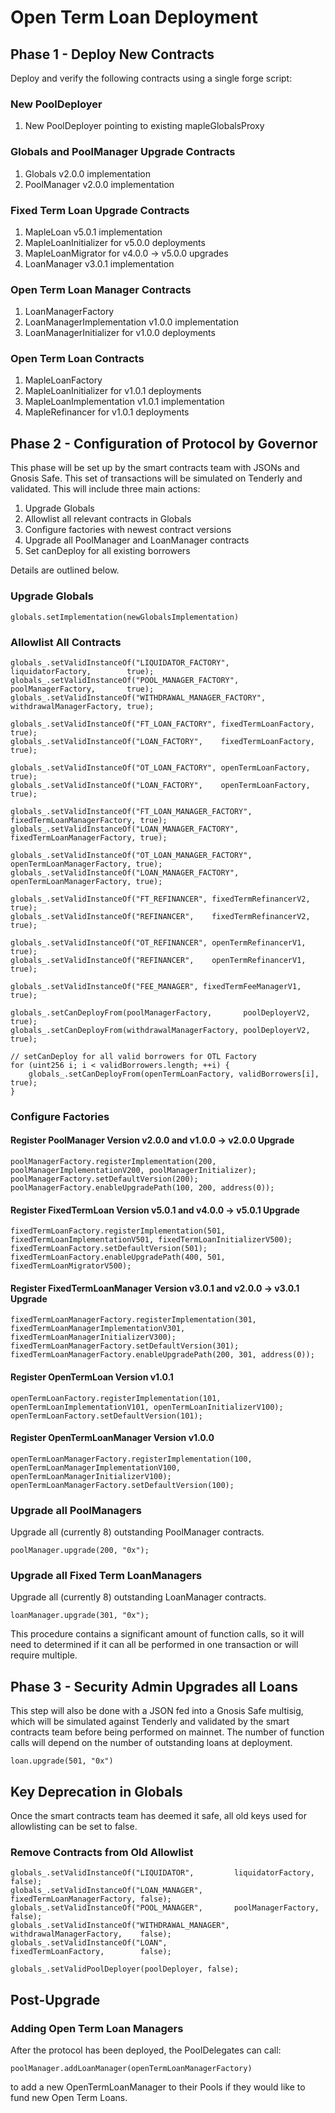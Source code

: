 # Open Term Loan Deployment

## Phase 1 - Deploy New Contracts

Deploy and verify the following contracts using a single forge script:

### New PoolDeployer

1. New PoolDeployer pointing to existing mapleGlobalsProxy

### Globals and PoolManager Upgrade Contracts

1. Globals v2.0.0 implementation
2. PoolManager v2.0.0 implementation

### Fixed Term Loan Upgrade Contracts

1. MapleLoan v5.0.1 implementation
2. MapleLoanInitializer for v5.0.0 deployments
3. MapleLoanMigrator for v4.0.0 -> v5.0.0 upgrades
4. LoanManager v3.0.1 implementation

### Open Term Loan Manager Contracts

1. LoanManagerFactory
2. LoanManagerImplementation v1.0.0 implementation
3. LoanManagerInitializer for v1.0.0 deployments

### Open Term Loan Contracts

1. MapleLoanFactory
2. MapleLoanInitializer for v1.0.1 deployments
3. MapleLoanImplementation v1.0.1 implementation
4. MapleRefinancer for v1.0.1 deployments

## Phase 2 - Configuration of Protocol by Governor

This phase will be set up by the smart contracts team with JSONs and Gnosis Safe. This set of transactions will be simulated on Tenderly and validated. This will include three main actions:

1. Upgrade Globals
2. Allowlist all relevant contracts in Globals
3. Configure factories with newest contract versions
4. Upgrade all PoolManager and LoanManager contracts
5. Set canDeploy for all existing borrowers

Details are outlined below.

### Upgrade Globals

```solidity
globals.setImplementation(newGlobalsImplementation)
```

### Allowlist All Contracts

```solidity
globals_.setValidInstanceOf("LIQUIDATOR_FACTORY",         liquidatorFactory,        true);
globals_.setValidInstanceOf("POOL_MANAGER_FACTORY",       poolManagerFactory,       true);
globals_.setValidInstanceOf("WITHDRAWAL_MANAGER_FACTORY", withdrawalManagerFactory, true);

globals_.setValidInstanceOf("FT_LOAN_FACTORY", fixedTermLoanFactory, true);
globals_.setValidInstanceOf("LOAN_FACTORY",    fixedTermLoanFactory, true);

globals_.setValidInstanceOf("OT_LOAN_FACTORY", openTermLoanFactory, true);
globals_.setValidInstanceOf("LOAN_FACTORY",    openTermLoanFactory, true);

globals_.setValidInstanceOf("FT_LOAN_MANAGER_FACTORY", fixedTermLoanManagerFactory, true);
globals_.setValidInstanceOf("LOAN_MANAGER_FACTORY",    fixedTermLoanManagerFactory, true);

globals_.setValidInstanceOf("OT_LOAN_MANAGER_FACTORY", openTermLoanManagerFactory, true);
globals_.setValidInstanceOf("LOAN_MANAGER_FACTORY",    openTermLoanManagerFactory, true);

globals_.setValidInstanceOf("FT_REFINANCER", fixedTermRefinancerV2, true);
globals_.setValidInstanceOf("REFINANCER",    fixedTermRefinancerV2, true);

globals_.setValidInstanceOf("OT_REFINANCER", openTermRefinancerV1, true);
globals_.setValidInstanceOf("REFINANCER",    openTermRefinancerV1, true);

globals_.setValidInstanceOf("FEE_MANAGER", fixedTermFeeManagerV1, true);

globals_.setCanDeployFrom(poolManagerFactory,       poolDeployerV2, true);
globals_.setCanDeployFrom(withdrawalManagerFactory, poolDeployerV2, true);

// setCanDeploy for all valid borrowers for OTL Factory
for (uint256 i; i < validBorrowers.length; ++i) {
    globals_.setCanDeployFrom(openTermLoanFactory, validBorrowers[i], true);
}
```

### Configure Factories

#### Register PoolManager Version v2.0.0 and v1.0.0 -> v2.0.0 Upgrade

```solidity
poolManagerFactory.registerImplementation(200, poolManagerImplementationV200, poolManagerInitializer);
poolManagerFactory.setDefaultVersion(200);
poolManagerFactory.enableUpgradePath(100, 200, address(0));
```

#### Register FixedTermLoan Version v5.0.1 and v4.0.0 -> v5.0.1 Upgrade

```solidity
fixedTermLoanFactory.registerImplementation(501, fixedTermLoanImplementationV501, fixedTermLoanInitializerV500);
fixedTermLoanFactory.setDefaultVersion(501);
fixedTermLoanFactory.enableUpgradePath(400, 501, fixedTermLoanMigratorV500);
```

#### Register FixedTermLoanManager Version v3.0.1 and v2.0.0 -> v3.0.1 Upgrade

```solidity
fixedTermLoanManagerFactory.registerImplementation(301, fixedTermLoanManagerImplementationV301, fixedTermLoanManagerInitializerV300);
fixedTermLoanManagerFactory.setDefaultVersion(301);
fixedTermLoanManagerFactory.enableUpgradePath(200, 301, address(0));
```

#### Register OpenTermLoan Version v1.0.1

```solidity
openTermLoanFactory.registerImplementation(101, openTermLoanImplementationV101, openTermLoanInitializerV100);
openTermLoanFactory.setDefaultVersion(101);
```

#### Register OpenTermLoanManager Version v1.0.0

```solidity
openTermLoanManagerFactory.registerImplementation(100, openTermLoanManagerImplementationV100, openTermLoanManagerInitializerV100);
openTermLoanManagerFactory.setDefaultVersion(100);
```

### Upgrade all PoolManagers

Upgrade all (currently 8) outstanding PoolManager contracts.

```solidity
poolManager.upgrade(200, "0x");
```

### Upgrade all Fixed Term LoanManagers

Upgrade all (currently 8) outstanding LoanManager contracts.

```solidity
loanManager.upgrade(301, "0x");
```

This procedure contains a significant amount of function calls, so it will need to determined if it can all be performed in one transaction or will require multiple.

## Phase 3 - Security Admin Upgrades all Loans

This step will also be done with a JSON fed into a Gnosis Safe multisig, which will be simulated against Tenderly and validated by the smart contracts team before being performed on mainnet. The number of function calls will depend on the number of outstanding loans at deployment.

```solidity
loan.upgrade(501, "0x")
```

## Key Deprecation in Globals

Once the smart contracts team has deemed it safe, all old keys used for allowlisting can be set to false.

### Remove Contracts from Old Allowlist

```solidity
globals_.setValidInstanceOf("LIQUIDATOR",         liquidatorFactory,           false);
globals_.setValidInstanceOf("LOAN_MANAGER",       fixedTermLoanManagerFactory, false);
globals_.setValidInstanceOf("POOL_MANAGER",       poolManagerFactory,          false);
globals_.setValidInstanceOf("WITHDRAWAL_MANAGER", withdrawalManagerFactory,    false);
globals_.setValidInstanceOf("LOAN",               fixedTermLoanFactory,        false);

globals_.setValidPoolDeployer(poolDeployer, false);
```

## Post-Upgrade

### Adding Open Term Loan Managers

After the protocol has been deployed, the PoolDelegates can call:

```solidity
poolManager.addLoanManager(openTermLoanManagerFactory)
```

to add a new OpenTermLoanManager to their Pools if they would like to fund new Open Term Loans.

